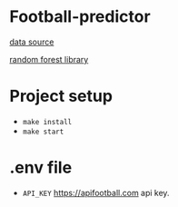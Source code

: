 # Football-predictor

[data source](https://fixturedownload.com/view/json/epl-2023)

[random forest library](https://github.com/mljs/random-forest)

# Project setup

- `make install`
- `make start`

# .env file

- `API_KEY` https://apifootball.com api key.